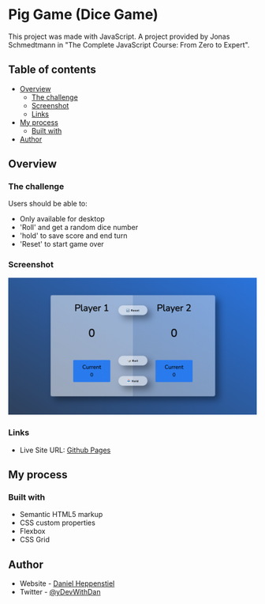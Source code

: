 # Pig Game (Dice Game)

This project was made with JavaScript. A project provided by Jonas Schmedtmann in "The Complete JavaScript Course: From Zero to Expert".

## Table of contents

- [Overview](#overview)
  - [The challenge](#the-challenge)
  - [Screenshot](#screenshot)
  - [Links](#links)
- [My process](#my-process)
  - [Built with](#built-with)
- [Author](#author)

## Overview

### The challenge

Users should be able to:

- Only available for desktop
- 'Roll' and get a random dice number
- 'hold' to save score and end turn
- 'Reset' to start game over

### Screenshot

![Final Game Images](Dice/Finished%20Game.png)

### Links

- Live Site URL: [Github Pages]()

## My process

### Built with

- Semantic HTML5 markup
- CSS custom properties
- Flexbox
- CSS Grid

## Author

- Website - [Daniel Heppenstiel](https://github.com/Danielheppenstiel)
- Twitter - [@yDevWithDan](https://twitter.com/DevWithDan)

